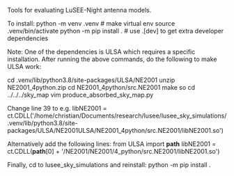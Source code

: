 Tools for evaluating LuSEE-Night antenna models.

To install:
python -m venv .venv  # make virtual env
source .venv/bin/activate
python -m pip install .  # use .[dev] to get extra developer dependencies

Note: One of the dependencies is ULSA which requires a specific installation. After running the above commands, do the following to make ULSA work:

cd .venv/lib/python3.8/site-packages/ULSA/NE2001
unzip NE2001\_4python.zip
cd NE2001\_4python/src.NE2001
make so
cd ../../../sky\_map
vim produce\_absorbed\_sky\_map.py

Change line 39 to e.g.
libNE2001 = ct.CDLL('/home/christian/Documents/research/lusee/lusee\_sky\_simulations/.venv/lib/python3.8/site-packages/ULSA/NE2001ULSA/NE2001\_4python/src.NE2001/libNE2001.so')

Alternatively add the following lines:
from ULSA import __path__
libNE2001 = ct.CDLL(__path__[0] + '/NE2001/NE2001/4\_python/src.NE2001/libNE2001.so')

Finally, cd to lusee\_sky\_simulations and reinstall:
python -m pip install .

